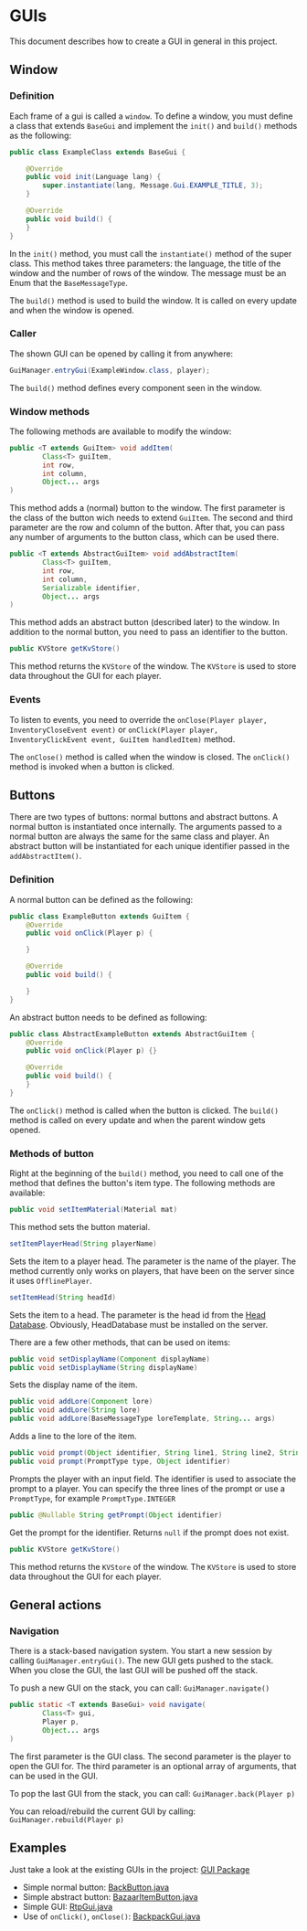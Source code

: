 # GUIs

This document describes how to create a GUI in general in this project.

## Window

### Definition

Each frame of a gui is called a ``window``. 
To define a window, you must define a class that extends ``BaseGui`` and 
implement the ``init()`` and ``build()`` methods as the following:

```java
public class ExampleClass extends BaseGui {

    @Override
    public void init(Language lang) {
        super.instantiate(lang, Message.Gui.EXAMPLE_TITLE, 3);
    }

    @Override
    public void build() {
    }
}
```

In the ``init()`` method, you must call the ``instantiate()`` method of the
super class. This method takes three parameters: the language, the title of the
window and the number of rows of the window. The message must be an 
Enum that the ``BaseMessageType``.

The ``build()`` method is used to build the window. It is called on every update
and when the window is opened.

### Caller

The shown GUI can be opened by calling it from anywhere:

```java
GuiManager.entryGui(ExampleWindow.class, player);
```

The ``build()`` method defines every component seen in the window. 

### Window methods

The 
following methods are available to modify the window:

```java
public <T extends GuiItem> void addItem(
        Class<T> guiItem, 
        int row, 
        int column, 
        Object... args
)
```

This method adds a (normal) button to the window. The first parameter is the
class of the button wich needs to extend ``GuiItem``. The second and 
third parameter are the row and column of the button. After that, you can pass
any number of arguments to the button class, which can be used there.

```java
public <T extends AbstractGuiItem> void addAbstractItem(
        Class<T> guiItem, 
        int row, 
        int column, 
        Serializable identifier, 
        Object... args
)
```

This method adds an abstract button (described later) to the window. In
addition to the normal button, you need to pass an identifier to the button.

```java
public KVStore getKvStore()
```

This method returns the ``KVStore`` of the window. The ``KVStore`` is used
to store data throughout the GUI for each player.

### Events

To listen to events, you need to override the 
``onClose(Player player, InventoryCloseEvent event)`` or 
``onClick(Player player, InventoryClickEvent event, GuiItem handledItem)`` method.

The ``onClose()`` method is called when the window is closed. The ``onClick()``
method is invoked when a button is clicked.

## Buttons

There are two types of buttons: normal buttons and abstract buttons. A normal
button is instantiated once internally. The arguments passed to a normal
button are always the same for the same class and player. An abstract button
will be instantiated for each unique identifier passed in the 
``addAbstractItem()``.

### Definition

A normal button can be defined as the following:

```java
public class ExampleButton extends GuiItem {
    @Override
    public void onClick(Player p) {

    }

    @Override
    public void build() {

    }
}
```

An abstract button needs to be defined as following:

```java
public class AbstractExampleButton extends AbstractGuiItem {
    @Override
    public void onClick(Player p) {}

    @Override
    public void build() {
    }
}
```

The ``onClick()`` method is called when the button is clicked. The ``build()``
method is called on every update and when the parent window gets opened.

### Methods of button

Right at the beginning of the ``build()`` method, you need to call one of the
method that defines the button's item type. The following
methods are available:

```java
public void setItemMaterial(Material mat)
```

This method sets the button material.

```java
setItemPlayerHead(String playerName)
```

Sets the item to a player head. The parameter is the name of the player. The
method currently only works on players, that have been on the server since
it uses ``OfflinePlayer``.

```java
setItemHead(String headId)
```

Sets the item to a head. The parameter is the head id from the
[Head Database](https://minecraft-heads.com/).
Obviously, HeadDatabase must be installed on the server.

There are a few other methods, that can be used on items:

```java
public void setDisplayName(Component displayName)
public void setDisplayName(String displayName)
```

Sets the display name of the item.

```java
public void addLore(Component lore)
public void addLore(String lore)
public void addLore(BaseMessageType loreTemplate, String... args)
```

Adds a line to the lore of the item.

```java
public void prompt(Object identifier, String line1, String line2, String line3)
public void prompt(PromptType type, Object identifier)
```

Prompts the player with an input field. The identifier is used to associate the
prompt to a player. You can specify the three lines of the prompt or use a
``PromptType``, for example ``PromptType.INTEGER``

```java
public @Nullable String getPrompt(Object identifier)
```

Get the prompt for the identifier. Returns ``null`` if the prompt does not exist.

```java
public KVStore getKvStore()
```

This method returns the ``KVStore`` of the window. The ``KVStore`` is used
to store data throughout the GUI for each player.

## General actions

### Navigation

There is a stack-based navigation system. You start a new session by calling
``GuiManager.entryGui()``. The new GUI gets pushed to the stack. When you close
the GUI, the last GUI will be pushed off the stack.

To push a new GUI on the stack, you can call: ``GuiManager.navigate()``

```java
public static <T extends BaseGui> void navigate(
        Class<T> gui, 
        Player p, 
        Object... args
)
```

The first parameter is the GUI class. The second parameter is the player
to open the GUI for. The third parameter is an optional array of arguments,
that can be used in the GUI.

To pop the last GUI from the stack, you can call: ``GuiManager.back(Player p)``

You can reload/rebuild the current GUI by calling: ``GuiManager.rebuild(Player p)``


## Examples

Just take a look at the existing GUIs in the project: 
[GUI Package](../src/main/java/de/paradubsch/paradubschmanager/gui)

- Simple normal button: [BackButton.java](../src/main/java/de/paradubsch/paradubschmanager/gui/items/BackButton.java)
- Simple abstract button: [BazaarItemButton.java](../src/main/java/de/paradubsch/paradubschmanager/gui/items/BazaarItemButton.java)
- Simple GUI: [RtpGui.java](../src/main/java/de/paradubsch/paradubschmanager/gui/window/RtpGui.java)
- Use of ``onClick()``, ``onClose()``: [BackpackGui.java](../src/main/java/de/paradubsch/paradubschmanager/gui/window/BackpackGui.java)